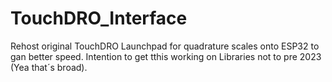 # TouchDRO_Interface
Rehost original TouchDRO Launchpad for quadrature scales onto ESP32 to gan better speed.
Intention to get tthis working on Libraries not to pre 2023 (Yea that´s broad).
